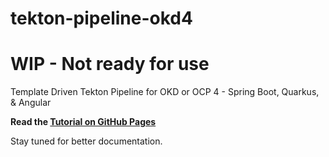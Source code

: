 # tekton-pipeline-okd4
# WIP - Not ready for use

Template Driven Tekton Pipeline for OKD or OCP 4 - Spring Boot, Quarkus, & Angular

__Read the [Tutorial on GitHub Pages](https://cgruver.github.io/tekton-pipeline-okd4/)__

Stay tuned for better documentation.

